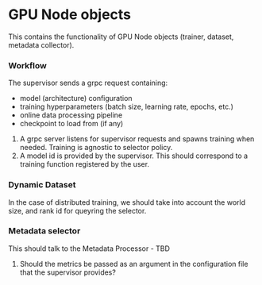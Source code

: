 # GPU Node objects

This contains the functionality of GPU Node objects (trainer, dataset, metadata collector).

### Workflow

The supervisor sends a grpc request containing:
* model (architecture) configuration
* training hyperparameters (batch size, learning rate, epochs, etc.)
* online data processing pipeline
* checkpoint to load from (if any)

1. A grpc server listens for supervisor requests and spawns training when needed. Training is agnostic to selector policy.
2. A model id is provided by the supervisor. This should correspond to a training function registered by the user.

### Dynamic Dataset

In the case of distributed training, we should take into account the world size, and rank id for queyring the selector.

### Metadata selector

This should talk to the Metadata Processor - TBD
1. Should the metrics be passed as an argument in the configuration file that the supervisor provides?